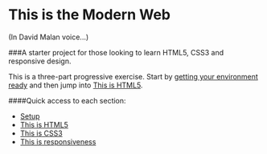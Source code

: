 # This is the Modern Web
(In David Malan voice...)

###A starter project for those looking to learn HTML5, CSS3 and responsive design.

This is a three-part progressive exercise. Start by [getting your environment ready](tree/gh-pages/setup) and then jump into [This is HTML5]().

####Quick access to each section:
* [Setup](tree/gh-pages/setup)
* [This is HTML5](tree/gh-pages/thisishtml5)
* [This is CSS3](tree/gh-pages/thisiscss3)
* [This is responsiveness](tree/gh-pages/thisisresponsiveness)
